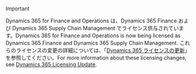 > [!IMPORTANT]
> <span data-ttu-id="c4c4b-101">Dynamics 365 for Finance and Operations は、Dynamics 365 Finance および Dynamics 365 Supply Chain Management でライセンス供与されています。</span><span class="sxs-lookup"><span data-stu-id="c4c4b-101">Dynamics 365 for Finance and Operations is now being licensed as Dynamics 365 Finance and Dynamics 365 Supply Chain Management.</span></span> <span data-ttu-id="c4c4b-102">これらのライセンスの変更の詳細については、「[Dynamics 365 ライセンスの更新](https://docs.microsoft.com/dynamics365/licensing/update)」を参照してください。</span><span class="sxs-lookup"><span data-stu-id="c4c4b-102">For more information about these licensing changes, see [Dynamics 365 Licensing Update](https://docs.microsoft.com/dynamics365/licensing/update).</span></span> 
